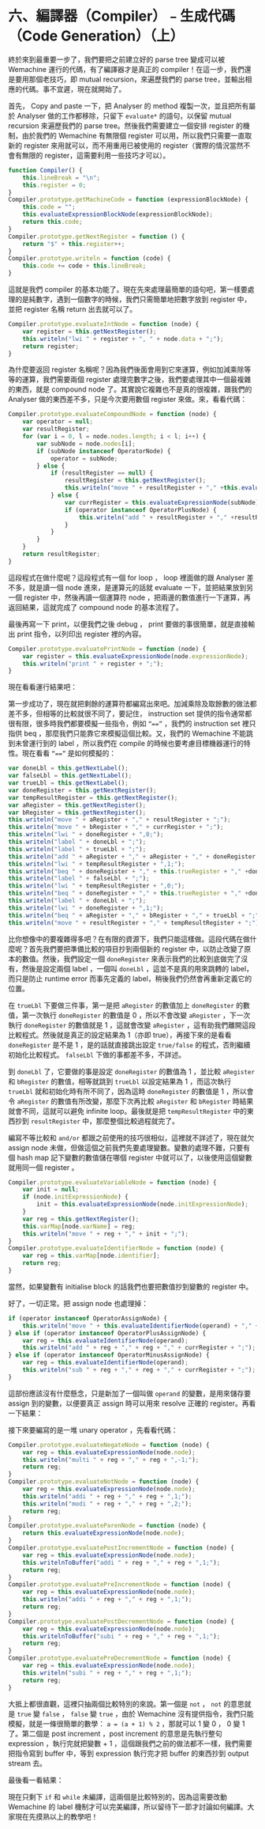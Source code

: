 # 六、編譯器（Compiler）﹣生成代碼（Code Generation）（上）

終於來到最重要一步了，我們要把之前建立好的 parse tree 變成可以被 Wemachine 運行的代碼，有了編譯器才是真正的 compiler！在這一步，我們還是要用那個老技巧，即 mutual recursion，來遍歷我們的 parse tree，並輸出相應的代碼。事不宜遲，現在就開始了。

首先， Copy and paste 一下，把 Analyser 的 method 複製一次，並且把所有屬於 Analyser 做的工作都移除，只留下 `evaluate*` 的語句，以保留 mutual recursion 來遍歷我們的 parse tree。然後我們需要建立一個安排 register 的機制，由於我們的 Wemachine 有無限個 register 可以用，所以我們只需要一直取新的 register 來用就可以，而不用重用已被使用的 register（實際的情況當然不會有無限的 register，這需要利用一些技巧才可以）。

```js
function Compiler() {
    this.lineBreak = "\n";
    this.register = 0;
}
Compiler.prototype.getMachineCode = function (expressionBlockNode) {
    this.code = "";
    this.evaluateExpressionBlockNode(expressionBlockNode);
    return this.code;
}
Compiler.prototype.getNextRegister = function () {
    return "$" + this.register++;
}
Compiler.prototype.writeln = function (code) {
    this.code += code + this.lineBreak;
}
```

這就是我們 compiler 的基本功能了。現在先來處理最簡單的語句吧，第一樣要處理的是純數字，遇到一個數字的時候，我們只需簡單地把數字放到 register 中，並把 register 名稱 return 出去就可以了。

```js
Compiler.prototype.evaluateIntNode = function (node) {
    var register = this.getNextRegister();
    this.writeln("lwi " + register + ", " + node.data + ";");
    return register;
}
```

為什麼要返回 register 名稱呢？因為我們後面會用到它來運算，例如加減乘除等等的運算，我們需要兩個 register
處理完數字之後，我們要處理其中一個最複雜的東西，就是 compound node 了。其實說它複雜也不是真的很複雜，跟我們的 Analyser 做的東西差不多，只是今次要用數個 register 來做。來，看看代碼：

```js
Compiler.prototype.evaluateCompoundNode = function (node) {
    var operator = null;
    var resultRegister;
    for (var i = 0, l = node.nodes.length; i < l; i++) {
        var subNode = node.nodes[i];
        if (subNode instanceof OperatorNode) {
            operator = subNode;
        } else {
            if (resultRegister == null) {
                resultRegister = this.getNextRegister();
                this.writeln("move " + resultRegister + "," +this.evaluateExpressionNode(subNode) + ";");
            } else {
                var currRegister = this.evaluateExpressionNode(subNode);
                if (operator instanceof OperatorPlusNode) {
                    this.writeln("add " + resultRegister + "," +resultRegister + "," + currRegister + ";");
                }
            }
        }
    }
    return resultRegister;
}
```

這段程式在做什麼呢？這段程式有一個 for loop ， loop 裡面做的跟 Analyser 差不多，就是讀一個 node 進來，是運算元的話就 evaluate 一下，並把結果放到另一個 register 中，然後再讀一個運算符 node ，把兩邊的數值進行一下運算，再返回結果，這就完成了 compound node 的基本流程了。

最後再寫一下 print，以便我們之後 debug ， print 要做的事很簡單，就是直接輸出 print 指令，以列印出 register 裡的內容。

```js
Compiler.prototype.evaluatePrintNode = function (node) {
    var register = this.evaluateExpressionNode(node.expressionNode);
    this.writeln("print " + register + ";");
}
```

現在看看運行結果吧：

第一步成功了，現在就把剩餘的運算符都編寫出來吧。加減乘除及取餘數的做法都差不多，但相等的比較就很不同了，要記住， instruction set 提供的指令通常都很有限，很多時我們都要模擬一些指令，例如 `“==”` ，我們的 instruction set 裡只指供 beq ，那麼我們只能靠它來模擬這個比較。又，我們的 Wemachine 不能跳到未曾運行到的 label ，所以我們在 compile 的時候也要考慮目標機器運行的特性。現在看看 `“==”` 是如何模擬的：

```js
var doneLbl = this.getNextLabel();
var falseLbl = this.getNextLabel();
var trueLbl = this.getNextLabel();
var doneRegister = this.getNextRegister();
var tempResultRegister = this.getNextRegister();
var aRegister = this.getNextRegister();
var bRegister = this.getNextRegister();
this.writeln("move " + aRegister + "," + resultRegister + ";");
this.writeln("move " + bRegister + "," + currRegister + ";");
this.writeln("lwi " + doneRegister + ",0;");
this.writeln("label " + doneLbl + ";");
this.writeln("label " + trueLbl + ";");
this.writeln("add " + aRegister + "," + aRegister + "," + doneRegister +";");
this.writeln("lwi " + tempResultRegister + ",1;");
this.writeln("beq " + doneRegister + "," + this.trueRegister + "," +doneLbl + ";");
this.writeln("label " + falseLbl + ";");
this.writeln("lwi " + tempResultRegister + ",0;");
this.writeln("beq " + doneRegister + "," + this.trueRegister + "," +doneLbl + ";");
this.writeln("label " + doneLbl + ";");
this.writeln("lwi " + doneRegister + ",1;");
this.writeln("beq " + aRegister + "," + bRegister + "," + trueLbl + ";");
this.writeln("move " + resultRegister + "," + tempResultRegister + ";");
```

比你想像中的要複雜得多吧？在有限的資源下，我們只能這樣做。這段代碼在做什麼呢？首先我們要把準備比較的項目抄到兩個新的 register 中，以防止改變了原本的數值。然後，我們設定一個 `doneRegister` 來表示我們的比較到底做完了沒有，然後是設定兩個 label ，一個叫 `doneLbl` ，這並不是真的用來跳轉的 label，而只是防止 runtime error 而事先定義的 label，稍後我們仍然會再重新定義它的位置。

在 `trueLbl` 下要做三件事，第一是把 `aRegister` 的數值加上 `doneRegister` 的數值，第一次執行 `doneRegister` 的數值是 0 ，所以不會改變 `aRegister` ，下一次執行 `doneRegister` 的數值就是 1 ，這就會改變 `aRegister` ，這有助我們離開這段比較程式。然後就是真正的設定結果為 1（亦即 true），再接下來的是看看 `doneRegister` 是不是 1 ，是的話就直接跳出設定 `true/false` 的程式，否則繼續初始化比較程式。 `falseLbl` 下做的事都差不多，不詳述。

到 `doneLbl` 了，它要做的事是設定 `doneRegister` 的數值為 1 ，並比較 `aRegister` 和 `bRegister` 的數值，相等就跳到 `trueLbl` 以設定結果為 1 ，而這次執行 `trueLbl` 就和初始化時有所不同了，因為這時 `doneRegister` 的數值是 1 ，所以會令 `aRegister` 的數值有所改變，那麼下次再比較 `aRegister` 和 `bRegister` 時結果就會不同，這就可以避免 infinite loop。最後就是把 `tempResultRegister` 中的東西抄到 `resultRegister` 中，那麼整個比較過程就完了。

編寫不等比較和 `and/or` 都跟之前使用的技巧很相似，這裡就不詳述了，現在就欠 assign node 未做，但做這個之前我們先要處理變數。變數的處理不難，只要有個 hash map 記下變數的數值儲在哪個 register 中就可以了，以後使用這個變數就用同一個 register 。

```js
Compiler.prototype.evaluateVariableNode = function (node) {
    var init = null;
    if (node.initExpressionNode) {
        init = this.evaluateExpressionNode(node.initExpressionNode);
    }
    var reg = this.getNextRegister();
    this.varMap[node.varName] = reg;
    this.writeln("move " + reg + "," + init + ";");
}
Compiler.prototype.evaluateIdentifierNode = function (node) {
    var reg = this.varMap[node.identifier];
    return reg;
}
```

當然，如果變數有 initialise block 的話我們也要把數值抄到變數的 register 中。

好了，一切正常。把 assign node 也處理掉：

```js
if (operator instanceof OperatorAssignNode) {
    this.writeln("move " + this.evaluateIdentifierNode(operand) + "," +currRegister + ";");
} else if (operator instanceof OperatorPlusAssignNode) {
    var reg = this.evaluateIdentifierNode(operand);
    this.writeln("add " + reg + "," + reg + "," + currRegister + ";");
} else if (operator instanceof OperatorMinusAssignNode) {
    var reg = this.evaluateIdentifierNode(operand);
    this.writeln("sub " + reg + "," + reg + "," + currRegister + ";");
}
```

這部份應該沒有什麼懸念，只是新加了一個叫做 `operand` 的變數，是用來儲存要 assign 到的變數，以便要真正 assign 時可以用來 resolve 正確的 register。再看一下結果：

接下來要編寫的是一堆 unary operator ，先看看代碼：

```js
Compiler.prototype.evaluateNegateNode = function (node) {
    var reg = this.evaluateExpressionNode(node.node);
    this.writeln("multi " + reg + "," + reg + ",-1;");
    return reg;
}
Compiler.prototype.evaluateNotNode = function (node) {
    var reg = this.evaluateExpressionNode(node.node);
    this.writeln("addi " + reg + "," + reg + ",1;");
    this.writeln("modi " + reg + "," + reg + ",2;");
    return reg;
}
Compiler.prototype.evaluateParenNode = function (node) {
    return this.evaluateExpressionNode(node.node);
}
Compiler.prototype.evaluatePostIncrementNode = function (node) {
    var reg = this.evaluateExpressionNode(node.node);
    this.writelnToBuffer("addi " + reg + "," + reg + ",1;");
    return reg;
}
Compiler.prototype.evaluatePreIncrementNode = function (node) {
    var reg = this.evaluateExpressionNode(node.node);
    this.writeln("addi " + reg + "," + reg + ",1;");
    return reg;
}
Compiler.prototype.evaluatePostDecrementNode = function (node) {
    var reg = this.evaluateExpressionNode(node.node);
    this.writelnToBuffer("subi " + reg + "," + reg + ",1;");
    return reg;
}
Compiler.prototype.evaluatePreDecrementNode = function (node) {
    var reg = this.evaluateExpressionNode(node.node);
    this.writeln("subi " + reg + "," + reg + ",1;");
    return reg;
}
```

大抵上都很直觀，這裡只抽兩個比較特別的來說。第一個是 `not` ， `not` 的意思就是 `true` 變 `false` ， `false` 變 `true` ，由於 Wemachine 沒有提供指令，我們只能模擬，就是一條很簡單的數學： `a = (a + 1) % 2` ，那就可以 1 變 0 ， 0 變 1 了。第二個是 post increment ，post increment 的意思是先執行整句 expression ，執行完就把變數 + 1 ，這個跟我們之前的做法都不一樣，我們需要把指令寫到 buffer 中，等到 expression 執行完才把 buffer 的東西抄到 output stream 去。

最後看一看結果：

現在只剩下 `if` 和 `while` 未編譯，這兩個是比較特別的，因為這需要改動 Wemachine 的 label 機制才可以完美編譯，所以留待下一節才討論如何編譯。大家現在先摸熟以上的教學吧！